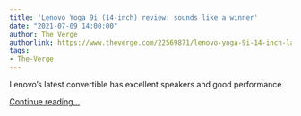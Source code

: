 ```yaml
---
title: 'Lenovo Yoga 9i (14-inch) review: sounds like a winner'
date: "2021-07-09 14:00:00"
author: The Verge
authorlink: https://www.theverge.com/22569871/lenovo-yoga-9i-14-inch-laptop-review
tags:
- The-Verge
---
```

<p>Lenovo’s latest convertible has excellent speakers and good performance</p>
  <p>
    <a href="https://www.theverge.com/22569871/lenovo-yoga-9i-14-inch-laptop-review">Continue reading&hellip;</a>
  </p>